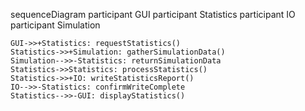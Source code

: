 sequenceDiagram
    participant GUI
    participant Statistics
    participant IO
    participant Simulation

    GUI->>+Statistics: requestStatistics()
    Statistics->>+Simulation: gatherSimulationData()
    Simulation-->>-Statistics: returnSimulationData
    Statistics->>Statistics: processStatistics()
    Statistics->>+IO: writeStatisticsReport()
    IO-->>-Statistics: confirmWriteComplete
    Statistics-->>-GUI: displayStatistics()